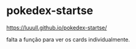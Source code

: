 # pokedex-startse 

https://luuull.github.io/pokedex-startse/

falta a função para ver os cards individualmente.
